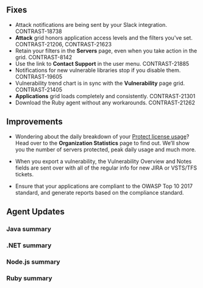 <!--
title: "Contrast 3.5.0 - March 2018"
description: "Contrast 3.5.0 March 2018"
tags: "3.5.0 March Release Notes"
-->


## Fixes

* Attack notifications are being sent by your Slack integration. CONTRAST-18738
* **Attack** grid honors application access levels and the filters you've set. CONTRAST-21206, CONTRAST-21623
* Retain your filters in the **Servers** page, even when you take action in the grid. CONTRAST-8142
* Use the link to **Contact Support** in the user menu. CONTRAST-21885
* Notifications for new vulnerable libraries stop if you disable them. CONTRAST-19605
* Vulnerability trend chart is in sync with the **Vulnerability** page grid. CONTRAST-21405
* **Applications** grid loads completely and consistently. CONTRAST-21301
* Download the Ruby agent without any workarounds. CONTRAST-21262

## Improvements 

* Wondering about the daily breakdown of your [Protect license usage](user-reports.html#orgstats)? Head over to the **Organization Statistics** page to find out. We’ll show you the number of servers protected, peak daily usage and much more. 

* When you export a vulnerability, the Vulnerability Overview and Notes fields are sent over with all of the regular info for new JIRA or VSTS/TFS tickets.

* Ensure that your applications are compliant to the OWASP Top 10 2017 standard, and generate reports based on the compliance standard.

<!-- * We protect your Java applications from a new remote code execution CVE discovered in the Spring Data REST library. (You can get rid of that custom virtual patch now.) -->

<!-- * Spread the good news, .NET Protect people: We support XXE as a new rule! -->


## Agent Updates

### Java summary 


### .NET summary 


### Node.js summary 


### Ruby summary 



